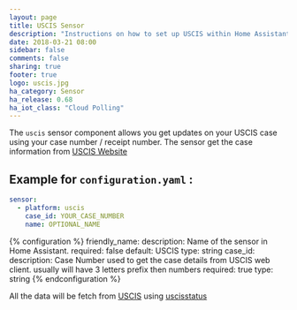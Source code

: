 ```yaml
---
layout: page
title: USCIS Sensor
description: "Instructions on how to set up USCIS within Home Assistant."
date: 2018-03-21 08:00
sidebar: false
comments: false
sharing: true
footer: true
logo: uscis.jpg
ha_category: Sensor
ha_release: 0.68
ha_iot_class: "Cloud Polling"
---
```


The `uscis` sensor component allows you get updates on your USCIS case using your case number / receipt number. The sensor  get the case information from [USCIS Website]( https://egov.uscis.gov/casestatus/landing.do)

## Example for `configuration.yaml` :

```yaml
sensor:
  - platform: uscis
    case_id: YOUR_CASE_NUMBER
    name: OPTIONAL_NAME
```

{% configuration %}
friendly_name:
  description: Name of the sensor in Home Assistant.
  required: false
  default: USCIS
  type: string
case_id:
  description: Case Number used to get the case details from USCIS web client. usually will have 3 letters prefix then numbers
  required: true
  type: string
{% endconfiguration %}

All the data will be fetch from  [USCIS](https://egov.uscis.gov/casestatus/mycasestatus.do) using [uscisstatus](https://pypi.python.org/pypi/uscisstatus/) 
